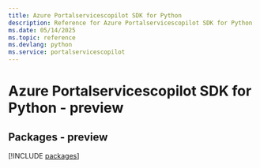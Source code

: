```yaml
---
title: Azure Portalservicescopilot SDK for Python
description: Reference for Azure Portalservicescopilot SDK for Python
ms.date: 05/14/2025
ms.topic: reference
ms.devlang: python
ms.service: portalservicescopilot
---
```

# Azure Portalservicescopilot SDK for Python - preview
## Packages - preview
[!INCLUDE [packages](portalservicescopilot-index.md)]